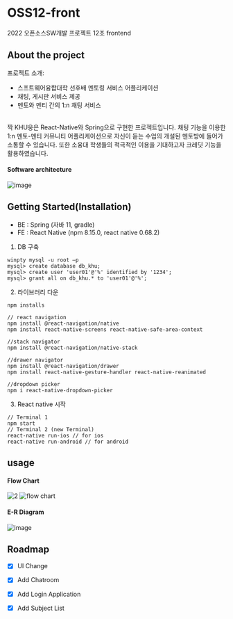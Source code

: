 # OSS12-front 
2022 오픈소스SW개발 프로젝트 12조 frontend


## About the project
프로젝트 소개:
* 스프트웨어융합대학 선후배 멘토링 서비스 어플리케이션
* 채팅, 게시판 서비스 제공
* 멘토와 멘티 간의 1:n 채팅 서비스
<br>
짝 KHU웅은  React-Native와 Spring으로 구현한 프로젝트입니다.
채팅 기능을 이용한 1:n 멘토-멘티 커뮤니티 어플리케이션으로 자신이 듣는 수업의 개설된 멘토방에 들어가 소통할 수 있습니다.
또한 소융대 학생들의 적극적인 이용을 기대하고자 크레딧 기능을 활용하였습니다.

#### Software architecture
![image](https://user-images.githubusercontent.com/56192209/186587539-60727a37-08da-4803-8f8f-0b92d28a391b.png) <br>


## Getting Started(Installation)
- BE : Spring (자바 11, gradle)
- FE : React Native (npm 8.15.0, react native 0.68.2)
1. DB 구축
```
winpty mysql -u root –p
mysql> create database db_khu;
mysql> create user 'user01'@'%' identified by '1234';
mysql> grant all on db_khu.* to 'user01'@'%';
```
2. 라이브러리 다운
```
npm installs 

// react navigation
npm install @react-navigation/native
npm install react-native-screens react-native-safe-area-context

//stack navigator
npm install @react-navigation/native-stack

//drawer navigator
npm install @react-navigation/drawer
npm install react-native-gesture-handler react-native-reanimated

//dropdown picker
npm i react-native-dropdown-picker
```

3. React native 시작
```
// Terminal 1
npm start
// Terminal 2 (new Terminal)
react-native run-ios // for ios
react-native run-android // for android
```

   
   
## usage
#### Flow Chart
![2](https://user-images.githubusercontent.com/56192209/186589396-cd79a440-dfc0-4bdc-b202-0f18c866481b.png)
![flow chart](https://user-images.githubusercontent.com/113916318/205669810-8458f053-1d2b-4b43-b818-8a6760f3c9fb.png)

#### E-R Diagram
![image](https://user-images.githubusercontent.com/56192209/186586905-ba191f88-b1a7-4fb9-8d86-39c5089b1e58.png)



## Roadmap
- [x] UI Change
- [x] Add Chatroom
- [x] Add Login Application
- [x] Add Subject List

